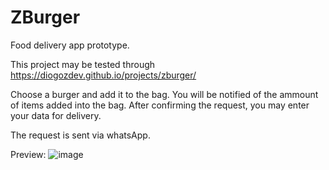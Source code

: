 # ZBurger
Food delivery app prototype.

This project may be tested through https://diogozdev.github.io/projects/zburger/

Choose a burger and add it to the bag. 
You will be notified of the ammount of items added into the bag.
After confirming the request, you may enter your data for delivery.

The request is sent via whatsApp.

Preview:
![image](https://user-images.githubusercontent.com/56682712/127756122-dfe12f3d-826a-44ac-b3b4-74581b66c494.png)

